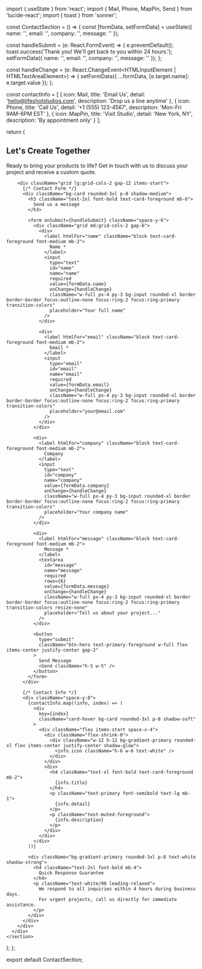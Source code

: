 import { useState } from 'react';
import { Mail, Phone, MapPin, Send } from 'lucide-react';
import { toast } from 'sonner';

const ContactSection = () => {
  const [formData, setFormData] = useState({
    name: '',
    email: '',
    company: '',
    message: ''
  });

  const handleSubmit = (e: React.FormEvent) => {
    e.preventDefault();
    toast.success('Thank you! We\'ll get back to you within 24 hours.');
    setFormData({ name: '', email: '', company: '', message: '' });
  };

  const handleChange = (e: React.ChangeEvent<HTMLInputElement | HTMLTextAreaElement>) => {
    setFormData({
      ...formData,
      [e.target.name]: e.target.value
    });
  };

  const contactInfo = [
    {
      icon: Mail,
      title: 'Email Us',
      detail: 'hello@lifeshotstudios.com',
      description: 'Drop us a line anytime'
    },
    {
      icon: Phone,
      title: 'Call Us',
      detail: '+1 (555) 123-4567',
      description: 'Mon-Fri 9AM-6PM EST'
    },
    {
      icon: MapPin,
      title: 'Visit Studio',
      detail: 'New York, NY',
      description: 'By appointment only'
    }
  ];

  return (
    <section id="contact" className="py-20 bg-background-secondary">
      <div className="max-w-7xl mx-auto px-6 lg:px-8">
        <div className="text-center mb-16">
          <h2 className="text-4xl md:text-5xl font-bold text-foreground mb-6">
            Let's Create <span className="gradient-text">Together</span>
          </h2>
          <p className="text-xl text-muted-foreground max-w-3xl mx-auto">
            Ready to bring your products to life? Get in touch with us to discuss 
            your project and receive a custom quote.
          </p>
        </div>

        <div className="grid lg:grid-cols-2 gap-12 items-start">
          {/* Contact Form */}
          <div className="bg-card rounded-3xl p-8 shadow-medium">
            <h3 className="text-2xl font-bold text-card-foreground mb-6">
              Send us a message
            </h3>
            
            <form onSubmit={handleSubmit} className="space-y-6">
              <div className="grid md:grid-cols-2 gap-6">
                <div>
                  <label htmlFor="name" className="block text-card-foreground font-medium mb-2">
                    Name *
                  </label>
                  <input
                    type="text"
                    id="name"
                    name="name"
                    required
                    value={formData.name}
                    onChange={handleChange}
                    className="w-full px-4 py-3 bg-input rounded-xl border border-border focus:outline-none focus:ring-2 focus:ring-primary transition-colors"
                    placeholder="Your full name"
                  />
                </div>
                
                <div>
                  <label htmlFor="email" className="block text-card-foreground font-medium mb-2">
                    Email *
                  </label>
                  <input
                    type="email"
                    id="email"
                    name="email"
                    required
                    value={formData.email}
                    onChange={handleChange}
                    className="w-full px-4 py-3 bg-input rounded-xl border border-border focus:outline-none focus:ring-2 focus:ring-primary transition-colors"
                    placeholder="your@email.com"
                  />
                </div>
              </div>

              <div>
                <label htmlFor="company" className="block text-card-foreground font-medium mb-2">
                  Company
                </label>
                <input
                  type="text"
                  id="company"
                  name="company"
                  value={formData.company}
                  onChange={handleChange}
                  className="w-full px-4 py-3 bg-input rounded-xl border border-border focus:outline-none focus:ring-2 focus:ring-primary transition-colors"
                  placeholder="Your company name"
                />
              </div>

              <div>
                <label htmlFor="message" className="block text-card-foreground font-medium mb-2">
                  Message *
                </label>
                <textarea
                  id="message"
                  name="message"
                  required
                  rows={6}
                  value={formData.message}
                  onChange={handleChange}
                  className="w-full px-4 py-3 bg-input rounded-xl border border-border focus:outline-none focus:ring-2 focus:ring-primary transition-colors resize-none"
                  placeholder="Tell us about your project..."
                />
              </div>

              <button
                type="submit"
                className="btn-hero text-primary-foreground w-full flex items-center justify-center gap-2"
              >
                Send Message
                <Send className="h-5 w-5" />
              </button>
            </form>
          </div>

          {/* Contact Info */}
          <div className="space-y-8">
            {contactInfo.map((info, index) => (
              <div 
                key={index}
                className="card-hover bg-card rounded-3xl p-8 shadow-soft"
              >
                <div className="flex items-start space-x-4">
                  <div className="flex-shrink-0">
                    <div className="w-12 h-12 bg-gradient-primary rounded-xl flex items-center justify-center shadow-glow">
                      <info.icon className="h-6 w-6 text-white" />
                    </div>
                  </div>
                  <div>
                    <h4 className="text-xl font-bold text-card-foreground mb-2">
                      {info.title}
                    </h4>
                    <p className="text-primary font-semibold text-lg mb-1">
                      {info.detail}
                    </p>
                    <p className="text-muted-foreground">
                      {info.description}
                    </p>
                  </div>
                </div>
              </div>
            ))}

            <div className="bg-gradient-primary rounded-3xl p-8 text-white shadow-strong">
              <h4 className="text-2xl font-bold mb-4">
                Quick Response Guarantee
              </h4>
              <p className="text-white/90 leading-relaxed">
                We respond to all inquiries within 4 hours during business days. 
                For urgent projects, call us directly for immediate assistance.
              </p>
            </div>
          </div>
        </div>
      </div>
    </section>
  );
};

export default ContactSection;